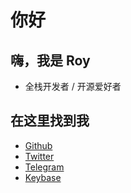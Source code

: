# 你好

## 嗨，我是 Roy

- 全栈开发者 / 开源爱好者

## 在这里找到我

- [Github](https://github.com/luohy15)
- [Twitter](https://twitter.com/myroy15)
- [Telegram](https://t.me/luohy15)
- [Keybase](https://keybase.io/luohy15)
